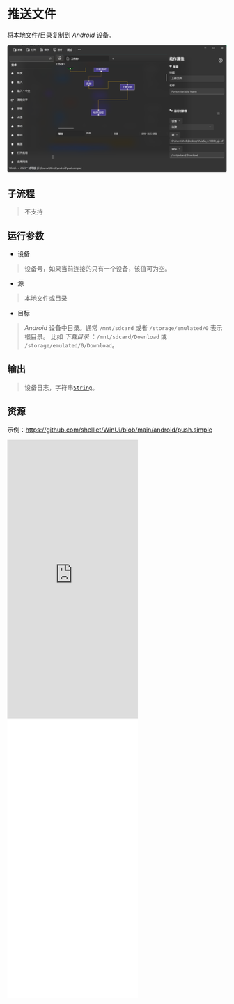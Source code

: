 # 推送文件 
将本地文件/目录复制到 *Android* 设备。

![AdbPush](./images/14.png ':size=90%')

## 子流程
> 不支持


## 运行参数
* 设备
> 设备号，如果当前连接的只有一个设备，该值可为空。

* 源
> 本地文件或目录

* 目标
> *Android* 设备中目录。通常 `/mnt/sdcard` 或者 `/storage/emulated/0` 表示根目录。 比如 *下载目录* ：`/mnt/sdcard/Download` 或 `/storage/emulated/0/Download`。


## 输出

> 设备日志，字符串[`String`](./types/String.md)。

## 资源

示例：https://github.com/shelllet/WinUi/blob/main/android/push.simple

<iframe type="text/html" height="640px" src="https://www.youtube.com/embed/bO4w5F6pfRA" frameborder="0"></iframe>

<iframe src="//player.bilibili.com/player.html?bvid=BV1yqiNezExx&page=1&autoplay=0" height='640px' scrolling="no" frameborder="no" framespacing="0" allowfullscreen="true"></iframe>
